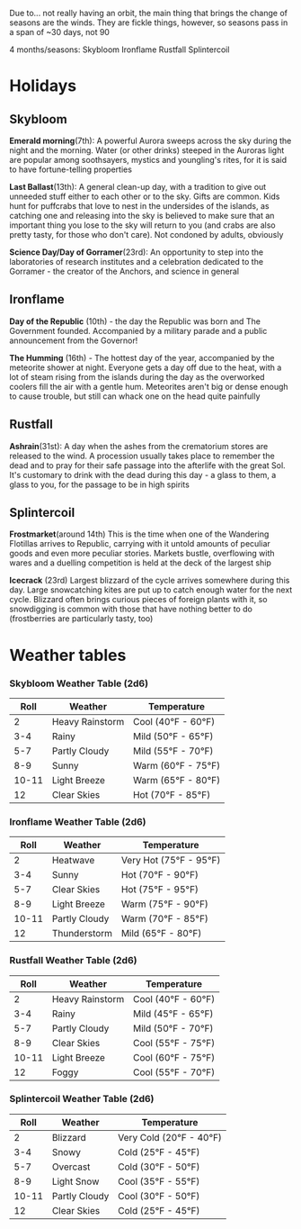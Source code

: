 Due to... not really having an orbit, the main thing that brings the change of seasons are the winds. They are fickle things, however, so seasons pass in a span of ~30 days, not 90

4 months/seasons:
Skybloom
Ironflame
Rustfall
Splintercoil

# Holidays

## Skybloom

**Emerald morning**(7th): A powerful Aurora sweeps across the sky during the night and the morning. Water (or other drinks) steeped in the Auroras light are popular among soothsayers, mystics and youngling's rites, for it is said to have fortune-telling properties

**Last Ballast**(13th): A general clean-up day, with a tradition to give out unneeded stuff either to each other or to the sky. Gifts are common. Kids hunt for puffcrabs that love to nest in the undersides of the islands, as catching one and releasing into the sky is believed to make sure that an important thing you lose to the sky will return to you (and crabs are also pretty tasty, for those who don't care). Not condoned by adults, obviously

**Science Day/Day of Gorramer**(23rd): An opportunity to step into the laboratories of research institutes and a celebration dedicated to the Gorramer - the creator of the Anchors, and science in general

## Ironflame

**Day of the Republic** (10th) - the day the Republic was born and The Government founded. Accompanied by a military parade and a public announcement from the Governor!

**The Humming** (16th) - The hottest day of the year, accompanied by the meteorite shower at night. Everyone gets a day off due to the heat, with a lot of steam rising from the islands during the day as the overworked coolers fill the air with a gentle hum. Meteorites aren't big or dense enough to cause trouble, but still can whack one on the head quite painfully
## Rustfall

**Ashrain**(31st): A day when the ashes from the crematorium stores are released to the wind. A procession usually takes place to remember the dead and to pray for their safe passage into the afterlife with the great Sol. It's customary to drink with the dead during this day - a glass to them, a glass to you, for the passage to be in high spirits
## Splintercoil

**Frostmarket**(around 14th) This is the time when one of the Wandering Flotillas arrives to Republic, carrying with it untold amounts of peculiar goods and even more peculiar stories. Markets bustle, overflowing with wares and a duelling competition is held at the deck of the largest ship

**Icecrack** (23rd) Largest blizzard of the cycle arrives somewhere during this day. Large snowcatching kites are put up to catch enough water for the next cycle. Blizzard often brings curious pieces of foreign plants with it, so snowdigging is common with those that have nothing better to do (frostberries are particularly tasty, too)

# Weather tables

### Skybloom Weather Table (2d6)

| Roll  | Weather         | Temperature        |
| ----- | --------------- | ------------------ |
| 2     | Heavy Rainstorm | Cool (40°F - 60°F) |
| 3-4   | Rainy           | Mild (50°F - 65°F) |
| 5-7   | Partly Cloudy   | Mild (55°F - 70°F) |
| 8-9   | Sunny           | Warm (60°F - 75°F) |
| 10-11 | Light Breeze    | Warm (65°F - 80°F) |
| 12    | Clear Skies     | Hot (70°F - 85°F)  |

### Ironflame Weather Table (2d6)

|Roll|Weather|Temperature|
|---|---|---|
|2|Heatwave|Very Hot (75°F - 95°F)|
|3-4|Sunny|Hot (70°F - 90°F)|
|5-7|Clear Skies|Hot (75°F - 95°F)|
|8-9|Light Breeze|Warm (75°F - 90°F)|
|10-11|Partly Cloudy|Warm (70°F - 85°F)|
|12|Thunderstorm|Mild (65°F - 80°F)|

### Rustfall Weather Table (2d6)

|Roll|Weather|Temperature|
|---|---|---|
|2|Heavy Rainstorm|Cool (40°F - 60°F)|
|3-4|Rainy|Mild (45°F - 65°F)|
|5-7|Partly Cloudy|Mild (50°F - 70°F)|
|8-9|Clear Skies|Cool (55°F - 75°F)|
|10-11|Light Breeze|Cool (60°F - 75°F)|
|12|Foggy|Cool (55°F - 70°F)|

### Splintercoil Weather Table (2d6)

| Roll  | Weather       | Temperature             |
| ----- | ------------- | ----------------------- |
| 2     | Blizzard      | Very Cold (20°F - 40°F) |
| 3-4   | Snowy         | Cold (25°F - 45°F)      |
| 5-7   | Overcast      | Cold (30°F - 50°F)      |
| 8-9   | Light Snow    | Cool (35°F - 55°F)      |
| 10-11 | Partly Cloudy | Cool (30°F - 50°F)      |
| 12    | Clear Skies   | Cold (25°F - 45°F)      |
